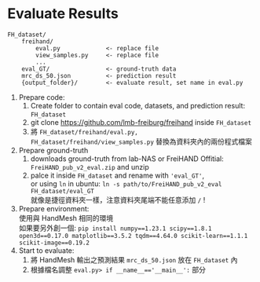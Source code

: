 # Evaluate Results

```
FH_dataset/
    freihand/
        eval.py             <- replace file
        view_samples.py     <- replace file
        ...
    eval_GT/                <- ground-truth data
    mrc_ds_50.json          <- prediction result
    {output_folder}/        <- evaluate result, set name in eval.py
```

1. Prepare code:
   1. Create folder to contain eval code, datasets, and prediction result: `FH_dataset`
   2. git clone https://github.com/lmb-freiburg/freihand inside `FH_dataset`
   3. 將 `FH_dataset/freihand/eval.py, FH_dataset/freihand/view_samples.py` 替換為資料夾內的兩份程式檔案
2. Prepare ground-truth
   1. downloads ground-truth from lab-NAS or FreiHAND Offitial: `FreiHAND_pub_v2_eval.zip` and unzip
   2. palce it inside `FH_dataset` and rename with `'eval_GT'`,  
      or using `ln` in ubuntu: `ln -s path/to/FreiHAND_pub_v2_eval FH_dataset/eval_GT`  
      就像是捷徑資料夾一樣，注意資料夾尾端不能任意添加 `/` !
3. Prepare environment:  
   使用與 HandMesh 相同的環境  
   如果要另外創一個: `pip install numpy==1.23.1 scipy==1.8.1 open3d==0.17.0 matplotlib==3.5.2 tqdm==4.64.0 scikit-learn==1.1.1 scikit-image==0.19.2`
4. Start to evaluate:
   1. 將 HandMesh 輸出之預測結果 `mrc_ds_50.json` 放在 `FH_dataset` 內
   2. 根據檔名調整 `eval.py> if __name__=='__main__':` 部分
